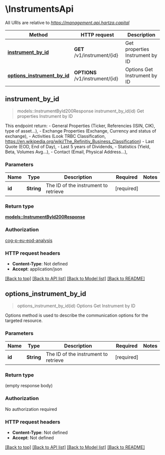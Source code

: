 # \InstrumentsApi

All URIs are relative to *https://management.api.hartza.capital*

Method | HTTP request | Description
------------- | ------------- | -------------
[**instrument_by_id**](InstrumentsApi.md#instrument_by_id) | **GET** /v1/instrument/{id} | Get properties Instrument by ID
[**options_instrument_by_id**](InstrumentsApi.md#options_instrument_by_id) | **OPTIONS** /v1/instrument/{id} | Options Get Instrument by ID



## instrument_by_id

> models::InstrumentById200Response instrument_by_id(id)
Get properties Instrument by ID

This endpoint return: - General Properties (Ticker, Referencies (ISIN, CIK), type of asset...), - Exchange Properties (Exchange, Currency and status of exchange), - Activities (Look TRBC Classification, https://en.wikipedia.org/wiki/The_Refinitiv_Business_Classification) - Last Quote (EOD, End of Day), - Last 5 years of Dividends, - Statistics (Yield, Beta, Volumes Avg...), - Contact (Email, Physical Address...), 

### Parameters


Name | Type | Description  | Required | Notes
------------- | ------------- | ------------- | ------------- | -------------
**id** | **String** | The ID of the instrument to retrieve | [required] |

### Return type

[**models::InstrumentById200Response**](InstrumentByID_200_response.md)

### Authorization

[cog-p-eu-eod-analysis](../README.md#cog-p-eu-eod-analysis)

### HTTP request headers

- **Content-Type**: Not defined
- **Accept**: application/json

[[Back to top]](#) [[Back to API list]](../README.md#documentation-for-api-endpoints) [[Back to Model list]](../README.md#documentation-for-models) [[Back to README]](../README.md)


## options_instrument_by_id

> options_instrument_by_id(id)
Options Get Instrument by ID

Options method is used to describe the communication options for the targeted resource.

### Parameters


Name | Type | Description  | Required | Notes
------------- | ------------- | ------------- | ------------- | -------------
**id** | **String** | The ID of the instrument to retrieve | [required] |

### Return type

 (empty response body)

### Authorization

No authorization required

### HTTP request headers

- **Content-Type**: Not defined
- **Accept**: Not defined

[[Back to top]](#) [[Back to API list]](../README.md#documentation-for-api-endpoints) [[Back to Model list]](../README.md#documentation-for-models) [[Back to README]](../README.md)

